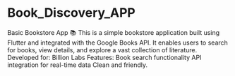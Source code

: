 # Book_Discovery_APP
Basic Bookstore App 📚 This is a simple bookstore application built using Flutter and integrated with the Google Books API. It enables users to search for books, view details, and explore a vast collection of literature.  Developed for: Billion Labs Features:  Book search functionality API integration for real-time data Clean and friendly.
